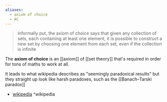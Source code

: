 ```yaml
---
aliases:
  - axiom of choice
  - AC
---
```

>Informally put, the axiom of choice says that given any collection of sets, each containing at least one element, it is possible to construct a new set by choosing one element from each set, even if the collection is infinite

The **axiom of choice** is an [[axiom]] of [[set theory]] that's required in order for tons of maths to work at all.

It leads to what wikipedia describes as "seemingly paradoxical results" but they straight up look like harsh paradoxes, such as the [[Banach–Tarski paradox]]

- [wikipedia](https://en.wikipedia.org/wiki/Axiom_of_choice) ^wikipedia